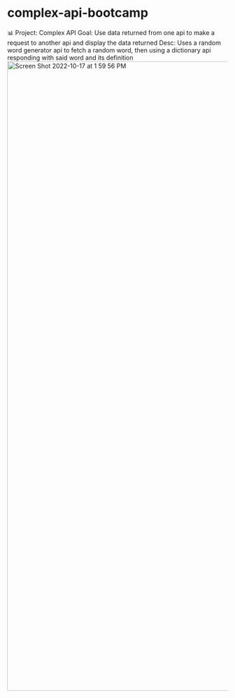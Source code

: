 # complex-api-bootcamp
📊 Project: Complex API
Goal: Use data returned from one api to make a request to another api and display the data returned
Desc: Uses a random word generator api to fetch a random word, then using a dictionary api responding with said word and its definition<img width="1440" alt="Screen Shot 2022-10-17 at 1 59 56 PM" src="https://user-images.githubusercontent.com/113314218/196250558-0fc50e2f-40d6-41d3-a363-46a15b2a103d.png">
